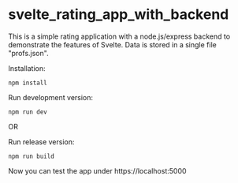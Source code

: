 # svelte_rating_app_with_backend

This is a simple rating application with a node.js/express backend to demonstrate the features of Svelte. Data is stored in a single file "profs.json".

Installation:
```
npm install
```

Run development version:
```
npm run dev
```

OR

Run release version:
```
npm run build
```


Now you can test the app under https://localhost:5000
